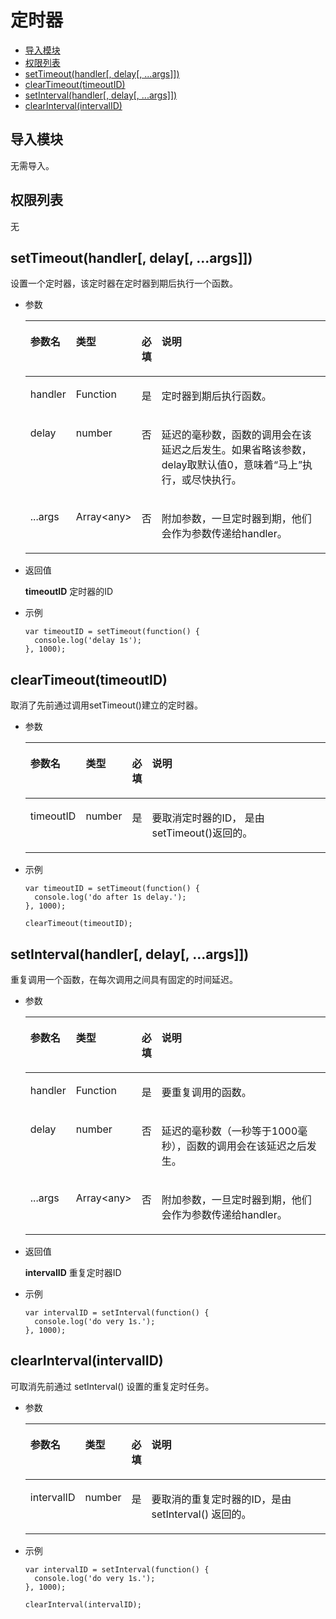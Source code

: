 # 定时器<a name="ZH-CN_TOPIC_0000001115814848"></a>

-   [导入模块](#zh-cn_topic_0000001058562847_section7480141454919)
-   [权限列表](#zh-cn_topic_0000001058562847_section11257113618419)
-   [setTimeout\(handler\[, delay\[, ...args\]\]\)](#zh-cn_topic_0000001058562847_section691616559215)
-   [clearTimeout\(timeoutID\)](#zh-cn_topic_0000001058562847_section591824471012)
-   [setInterval\(handler\[, delay\[, ...args\]\]\)](#zh-cn_topic_0000001058562847_section3644185910144)
-   [clearInterval\(intervalID\)](#zh-cn_topic_0000001058562847_section16451595149)

## 导入模块<a name="zh-cn_topic_0000001058562847_section7480141454919"></a>

无需导入。

## 权限列表<a name="zh-cn_topic_0000001058562847_section11257113618419"></a>

无

## setTimeout\(handler\[, delay\[, ...args\]\]\)<a name="zh-cn_topic_0000001058562847_section691616559215"></a>

设置一个定时器，该定时器在定时器到期后执行一个函数。

-   参数

    <a name="zh-cn_topic_0000001058562847_t80f094cffa594e7e842eccce3bf1eb19"></a>
    <table><thead align="left"><tr id="zh-cn_topic_0000001058562847_rd6c76d49b85e4aea9496fd457b189a2a"><th class="cellrowborder" valign="top" width="14.180000000000001%" id="mcps1.1.5.1.1"><p id="zh-cn_topic_0000001058562847_aca3ed031fef246189779018bbcab4df3"><a name="zh-cn_topic_0000001058562847_aca3ed031fef246189779018bbcab4df3"></a><a name="zh-cn_topic_0000001058562847_aca3ed031fef246189779018bbcab4df3"></a>参数名</p>
    </th>
    <th class="cellrowborder" valign="top" width="16.61%" id="mcps1.1.5.1.2"><p id="zh-cn_topic_0000001058562847_a89f9e11cc75c4aa9b0b31af966020f61"><a name="zh-cn_topic_0000001058562847_a89f9e11cc75c4aa9b0b31af966020f61"></a><a name="zh-cn_topic_0000001058562847_a89f9e11cc75c4aa9b0b31af966020f61"></a>类型</p>
    </th>
    <th class="cellrowborder" valign="top" width="6.3%" id="mcps1.1.5.1.3"><p id="zh-cn_topic_0000001058562847_a411664c3845840d4b2a6845105703f3b"><a name="zh-cn_topic_0000001058562847_a411664c3845840d4b2a6845105703f3b"></a><a name="zh-cn_topic_0000001058562847_a411664c3845840d4b2a6845105703f3b"></a>必填</p>
    </th>
    <th class="cellrowborder" valign="top" width="62.91%" id="mcps1.1.5.1.4"><p id="zh-cn_topic_0000001058562847_ac962681702ac49e09c77a1270af9ecb2"><a name="zh-cn_topic_0000001058562847_ac962681702ac49e09c77a1270af9ecb2"></a><a name="zh-cn_topic_0000001058562847_ac962681702ac49e09c77a1270af9ecb2"></a>说明</p>
    </th>
    </tr>
    </thead>
    <tbody><tr id="zh-cn_topic_0000001058562847_r9d3ffb29e7e74ff4b18e0a3e3ad04925"><td class="cellrowborder" valign="top" width="14.180000000000001%" headers="mcps1.1.5.1.1 "><p id="zh-cn_topic_0000001058562847_p1411112320620"><a name="zh-cn_topic_0000001058562847_p1411112320620"></a><a name="zh-cn_topic_0000001058562847_p1411112320620"></a>handler</p>
    </td>
    <td class="cellrowborder" valign="top" width="16.61%" headers="mcps1.1.5.1.2 "><p id="zh-cn_topic_0000001058562847_p11016237618"><a name="zh-cn_topic_0000001058562847_p11016237618"></a><a name="zh-cn_topic_0000001058562847_p11016237618"></a>Function</p>
    </td>
    <td class="cellrowborder" valign="top" width="6.3%" headers="mcps1.1.5.1.3 "><p id="zh-cn_topic_0000001058562847_p1892231068"><a name="zh-cn_topic_0000001058562847_p1892231068"></a><a name="zh-cn_topic_0000001058562847_p1892231068"></a>是</p>
    </td>
    <td class="cellrowborder" valign="top" width="62.91%" headers="mcps1.1.5.1.4 "><p id="zh-cn_topic_0000001058562847_p788516491307"><a name="zh-cn_topic_0000001058562847_p788516491307"></a><a name="zh-cn_topic_0000001058562847_p788516491307"></a>定时器到期后执行函数。</p>
    </td>
    </tr>
    <tr id="zh-cn_topic_0000001058562847_r57344f1bd4304d548bf54ba81dbe8fa5"><td class="cellrowborder" valign="top" width="14.180000000000001%" headers="mcps1.1.5.1.1 "><p id="zh-cn_topic_0000001058562847_p13718237614"><a name="zh-cn_topic_0000001058562847_p13718237614"></a><a name="zh-cn_topic_0000001058562847_p13718237614"></a>delay</p>
    </td>
    <td class="cellrowborder" valign="top" width="16.61%" headers="mcps1.1.5.1.2 "><p id="zh-cn_topic_0000001058562847_p261239618"><a name="zh-cn_topic_0000001058562847_p261239618"></a><a name="zh-cn_topic_0000001058562847_p261239618"></a>number</p>
    </td>
    <td class="cellrowborder" valign="top" width="6.3%" headers="mcps1.1.5.1.3 "><p id="zh-cn_topic_0000001058562847_p17516231062"><a name="zh-cn_topic_0000001058562847_p17516231062"></a><a name="zh-cn_topic_0000001058562847_p17516231062"></a>否</p>
    </td>
    <td class="cellrowborder" valign="top" width="62.91%" headers="mcps1.1.5.1.4 "><p id="zh-cn_topic_0000001058562847_p1943234615"><a name="zh-cn_topic_0000001058562847_p1943234615"></a><a name="zh-cn_topic_0000001058562847_p1943234615"></a>延迟的毫秒数，函数的调用会在该延迟之后发生。如果省略该参数，delay取默认值0，意味着“马上”执行，或尽快执行。</p>
    </td>
    </tr>
    <tr id="zh-cn_topic_0000001058562847_r41a55619ed484b7092dfc843ebd4fba1"><td class="cellrowborder" valign="top" width="14.180000000000001%" headers="mcps1.1.5.1.1 "><p id="zh-cn_topic_0000001058562847_p103182316615"><a name="zh-cn_topic_0000001058562847_p103182316615"></a><a name="zh-cn_topic_0000001058562847_p103182316615"></a>...args</p>
    </td>
    <td class="cellrowborder" valign="top" width="16.61%" headers="mcps1.1.5.1.2 "><p id="zh-cn_topic_0000001058562847_p1321231162"><a name="zh-cn_topic_0000001058562847_p1321231162"></a><a name="zh-cn_topic_0000001058562847_p1321231162"></a>Array&lt;any&gt;</p>
    </td>
    <td class="cellrowborder" valign="top" width="6.3%" headers="mcps1.1.5.1.3 "><p id="zh-cn_topic_0000001058562847_p11111231363"><a name="zh-cn_topic_0000001058562847_p11111231363"></a><a name="zh-cn_topic_0000001058562847_p11111231363"></a>否</p>
    </td>
    <td class="cellrowborder" valign="top" width="62.91%" headers="mcps1.1.5.1.4 "><p id="zh-cn_topic_0000001058562847_p139991022863"><a name="zh-cn_topic_0000001058562847_p139991022863"></a><a name="zh-cn_topic_0000001058562847_p139991022863"></a>附加参数，一旦定时器到期，他们会作为参数传递给handler。</p>
    </td>
    </tr>
    </tbody>
    </table>

-   返回值

    **timeoutID**   定时器的ID

-   示例

    ```
    var timeoutID = setTimeout(function() {
      console.log('delay 1s');
    }, 1000);
    ```


## clearTimeout\(timeoutID\)<a name="zh-cn_topic_0000001058562847_section591824471012"></a>

取消了先前通过调用setTimeout\(\)建立的定时器。

-   参数

    <a name="zh-cn_topic_0000001058562847_table242593951313"></a>
    <table><thead align="left"><tr id="zh-cn_topic_0000001058562847_row1642533921320"><th class="cellrowborder" valign="top" width="14.180000000000001%" id="mcps1.1.5.1.1"><p id="zh-cn_topic_0000001058562847_p15425539131316"><a name="zh-cn_topic_0000001058562847_p15425539131316"></a><a name="zh-cn_topic_0000001058562847_p15425539131316"></a>参数名</p>
    </th>
    <th class="cellrowborder" valign="top" width="9.700000000000001%" id="mcps1.1.5.1.2"><p id="zh-cn_topic_0000001058562847_p442518395136"><a name="zh-cn_topic_0000001058562847_p442518395136"></a><a name="zh-cn_topic_0000001058562847_p442518395136"></a>类型</p>
    </th>
    <th class="cellrowborder" valign="top" width="6.18%" id="mcps1.1.5.1.3"><p id="zh-cn_topic_0000001058562847_p6425153915136"><a name="zh-cn_topic_0000001058562847_p6425153915136"></a><a name="zh-cn_topic_0000001058562847_p6425153915136"></a>必填</p>
    </th>
    <th class="cellrowborder" valign="top" width="69.94%" id="mcps1.1.5.1.4"><p id="zh-cn_topic_0000001058562847_p9425193910134"><a name="zh-cn_topic_0000001058562847_p9425193910134"></a><a name="zh-cn_topic_0000001058562847_p9425193910134"></a>说明</p>
    </th>
    </tr>
    </thead>
    <tbody><tr id="zh-cn_topic_0000001058562847_row1442613913132"><td class="cellrowborder" valign="top" width="14.180000000000001%" headers="mcps1.1.5.1.1 "><p id="zh-cn_topic_0000001058562847_p16426133931310"><a name="zh-cn_topic_0000001058562847_p16426133931310"></a><a name="zh-cn_topic_0000001058562847_p16426133931310"></a>timeoutID</p>
    </td>
    <td class="cellrowborder" valign="top" width="9.700000000000001%" headers="mcps1.1.5.1.2 "><p id="zh-cn_topic_0000001058562847_p16426639151316"><a name="zh-cn_topic_0000001058562847_p16426639151316"></a><a name="zh-cn_topic_0000001058562847_p16426639151316"></a>number</p>
    </td>
    <td class="cellrowborder" valign="top" width="6.18%" headers="mcps1.1.5.1.3 "><p id="zh-cn_topic_0000001058562847_p1426739141312"><a name="zh-cn_topic_0000001058562847_p1426739141312"></a><a name="zh-cn_topic_0000001058562847_p1426739141312"></a>是</p>
    </td>
    <td class="cellrowborder" valign="top" width="69.94%" headers="mcps1.1.5.1.4 "><p id="zh-cn_topic_0000001058562847_p6426183941319"><a name="zh-cn_topic_0000001058562847_p6426183941319"></a><a name="zh-cn_topic_0000001058562847_p6426183941319"></a>要取消定时器的ID， 是由setTimeout()返回的。</p>
    </td>
    </tr>
    </tbody>
    </table>

-   示例

    ```
    var timeoutID = setTimeout(function() {
      console.log('do after 1s delay.');
    }, 1000);
    
    clearTimeout(timeoutID);
    ```


## setInterval\(handler\[, delay\[, ...args\]\]\)<a name="zh-cn_topic_0000001058562847_section3644185910144"></a>

重复调用一个函数，在每次调用之间具有固定的时间延迟。

-   参数

    <a name="zh-cn_topic_0000001058562847_table2064413592143"></a>
    <table><thead align="left"><tr id="zh-cn_topic_0000001058562847_row16441591142"><th class="cellrowborder" valign="top" width="14.180000000000001%" id="mcps1.1.5.1.1"><p id="zh-cn_topic_0000001058562847_p0644195915145"><a name="zh-cn_topic_0000001058562847_p0644195915145"></a><a name="zh-cn_topic_0000001058562847_p0644195915145"></a>参数名</p>
    </th>
    <th class="cellrowborder" valign="top" width="16.61%" id="mcps1.1.5.1.2"><p id="zh-cn_topic_0000001058562847_p1264413594142"><a name="zh-cn_topic_0000001058562847_p1264413594142"></a><a name="zh-cn_topic_0000001058562847_p1264413594142"></a>类型</p>
    </th>
    <th class="cellrowborder" valign="top" width="6.3%" id="mcps1.1.5.1.3"><p id="zh-cn_topic_0000001058562847_p86449591147"><a name="zh-cn_topic_0000001058562847_p86449591147"></a><a name="zh-cn_topic_0000001058562847_p86449591147"></a>必填</p>
    </th>
    <th class="cellrowborder" valign="top" width="62.91%" id="mcps1.1.5.1.4"><p id="zh-cn_topic_0000001058562847_p16644185991417"><a name="zh-cn_topic_0000001058562847_p16644185991417"></a><a name="zh-cn_topic_0000001058562847_p16644185991417"></a>说明</p>
    </th>
    </tr>
    </thead>
    <tbody><tr id="zh-cn_topic_0000001058562847_row264495931412"><td class="cellrowborder" valign="top" width="14.180000000000001%" headers="mcps1.1.5.1.1 "><p id="zh-cn_topic_0000001058562847_p8644659161413"><a name="zh-cn_topic_0000001058562847_p8644659161413"></a><a name="zh-cn_topic_0000001058562847_p8644659161413"></a>handler</p>
    </td>
    <td class="cellrowborder" valign="top" width="16.61%" headers="mcps1.1.5.1.2 "><p id="zh-cn_topic_0000001058562847_p7645259181410"><a name="zh-cn_topic_0000001058562847_p7645259181410"></a><a name="zh-cn_topic_0000001058562847_p7645259181410"></a>Function</p>
    </td>
    <td class="cellrowborder" valign="top" width="6.3%" headers="mcps1.1.5.1.3 "><p id="zh-cn_topic_0000001058562847_p12645259111415"><a name="zh-cn_topic_0000001058562847_p12645259111415"></a><a name="zh-cn_topic_0000001058562847_p12645259111415"></a>是</p>
    </td>
    <td class="cellrowborder" valign="top" width="62.91%" headers="mcps1.1.5.1.4 "><p id="zh-cn_topic_0000001058562847_p4645155931418"><a name="zh-cn_topic_0000001058562847_p4645155931418"></a><a name="zh-cn_topic_0000001058562847_p4645155931418"></a>要重复调用的函数。</p>
    </td>
    </tr>
    <tr id="zh-cn_topic_0000001058562847_row264575911146"><td class="cellrowborder" valign="top" width="14.180000000000001%" headers="mcps1.1.5.1.1 "><p id="zh-cn_topic_0000001058562847_p17645159201410"><a name="zh-cn_topic_0000001058562847_p17645159201410"></a><a name="zh-cn_topic_0000001058562847_p17645159201410"></a>delay</p>
    </td>
    <td class="cellrowborder" valign="top" width="16.61%" headers="mcps1.1.5.1.2 "><p id="zh-cn_topic_0000001058562847_p3645175951416"><a name="zh-cn_topic_0000001058562847_p3645175951416"></a><a name="zh-cn_topic_0000001058562847_p3645175951416"></a>number</p>
    </td>
    <td class="cellrowborder" valign="top" width="6.3%" headers="mcps1.1.5.1.3 "><p id="zh-cn_topic_0000001058562847_p1645185981412"><a name="zh-cn_topic_0000001058562847_p1645185981412"></a><a name="zh-cn_topic_0000001058562847_p1645185981412"></a>否</p>
    </td>
    <td class="cellrowborder" valign="top" width="62.91%" headers="mcps1.1.5.1.4 "><p id="zh-cn_topic_0000001058562847_p13645559141415"><a name="zh-cn_topic_0000001058562847_p13645559141415"></a><a name="zh-cn_topic_0000001058562847_p13645559141415"></a>延迟的毫秒数（一秒等于1000毫秒），函数的调用会在该延迟之后发生。</p>
    </td>
    </tr>
    <tr id="zh-cn_topic_0000001058562847_row96452594148"><td class="cellrowborder" valign="top" width="14.180000000000001%" headers="mcps1.1.5.1.1 "><p id="zh-cn_topic_0000001058562847_p4645105911412"><a name="zh-cn_topic_0000001058562847_p4645105911412"></a><a name="zh-cn_topic_0000001058562847_p4645105911412"></a>...args</p>
    </td>
    <td class="cellrowborder" valign="top" width="16.61%" headers="mcps1.1.5.1.2 "><p id="zh-cn_topic_0000001058562847_p1564595951413"><a name="zh-cn_topic_0000001058562847_p1564595951413"></a><a name="zh-cn_topic_0000001058562847_p1564595951413"></a>Array&lt;any&gt;</p>
    </td>
    <td class="cellrowborder" valign="top" width="6.3%" headers="mcps1.1.5.1.3 "><p id="zh-cn_topic_0000001058562847_p12645175971411"><a name="zh-cn_topic_0000001058562847_p12645175971411"></a><a name="zh-cn_topic_0000001058562847_p12645175971411"></a>否</p>
    </td>
    <td class="cellrowborder" valign="top" width="62.91%" headers="mcps1.1.5.1.4 "><p id="zh-cn_topic_0000001058562847_p12645105991413"><a name="zh-cn_topic_0000001058562847_p12645105991413"></a><a name="zh-cn_topic_0000001058562847_p12645105991413"></a>附加参数，一旦定时器到期，他们会作为参数传递给handler。</p>
    </td>
    </tr>
    </tbody>
    </table>

-   返回值

    **intervalID**  重复定时器ID

-   示例

    ```
    var intervalID = setInterval(function() {
      console.log('do very 1s.');
    }, 1000);
    ```


## clearInterval\(intervalID\)<a name="zh-cn_topic_0000001058562847_section16451595149"></a>

可取消先前通过 setInterval\(\) 设置的重复定时任务。

-   参数

    <a name="zh-cn_topic_0000001058562847_table86463597147"></a>
    <table><thead align="left"><tr id="zh-cn_topic_0000001058562847_row146462597148"><th class="cellrowborder" valign="top" width="14.180000000000001%" id="mcps1.1.5.1.1"><p id="zh-cn_topic_0000001058562847_p176461759111416"><a name="zh-cn_topic_0000001058562847_p176461759111416"></a><a name="zh-cn_topic_0000001058562847_p176461759111416"></a>参数名</p>
    </th>
    <th class="cellrowborder" valign="top" width="9.700000000000001%" id="mcps1.1.5.1.2"><p id="zh-cn_topic_0000001058562847_p8646195918141"><a name="zh-cn_topic_0000001058562847_p8646195918141"></a><a name="zh-cn_topic_0000001058562847_p8646195918141"></a>类型</p>
    </th>
    <th class="cellrowborder" valign="top" width="6.18%" id="mcps1.1.5.1.3"><p id="zh-cn_topic_0000001058562847_p19646165981415"><a name="zh-cn_topic_0000001058562847_p19646165981415"></a><a name="zh-cn_topic_0000001058562847_p19646165981415"></a>必填</p>
    </th>
    <th class="cellrowborder" valign="top" width="69.94%" id="mcps1.1.5.1.4"><p id="zh-cn_topic_0000001058562847_p8646185961419"><a name="zh-cn_topic_0000001058562847_p8646185961419"></a><a name="zh-cn_topic_0000001058562847_p8646185961419"></a>说明</p>
    </th>
    </tr>
    </thead>
    <tbody><tr id="zh-cn_topic_0000001058562847_row12646125914143"><td class="cellrowborder" valign="top" width="14.180000000000001%" headers="mcps1.1.5.1.1 "><p id="zh-cn_topic_0000001058562847_p1964675951413"><a name="zh-cn_topic_0000001058562847_p1964675951413"></a><a name="zh-cn_topic_0000001058562847_p1964675951413"></a>intervalID</p>
    </td>
    <td class="cellrowborder" valign="top" width="9.700000000000001%" headers="mcps1.1.5.1.2 "><p id="zh-cn_topic_0000001058562847_p1864625921419"><a name="zh-cn_topic_0000001058562847_p1864625921419"></a><a name="zh-cn_topic_0000001058562847_p1864625921419"></a>number</p>
    </td>
    <td class="cellrowborder" valign="top" width="6.18%" headers="mcps1.1.5.1.3 "><p id="zh-cn_topic_0000001058562847_p3646145921419"><a name="zh-cn_topic_0000001058562847_p3646145921419"></a><a name="zh-cn_topic_0000001058562847_p3646145921419"></a>是</p>
    </td>
    <td class="cellrowborder" valign="top" width="69.94%" headers="mcps1.1.5.1.4 "><p id="zh-cn_topic_0000001058562847_p7646459141416"><a name="zh-cn_topic_0000001058562847_p7646459141416"></a><a name="zh-cn_topic_0000001058562847_p7646459141416"></a>要取消的重复定时器的ID，是由 setInterval() 返回的。</p>
    </td>
    </tr>
    </tbody>
    </table>

-   示例

    ```
    var intervalID = setInterval(function() {
      console.log('do very 1s.');
    }, 1000);
    
    clearInterval(intervalID);
    ```


